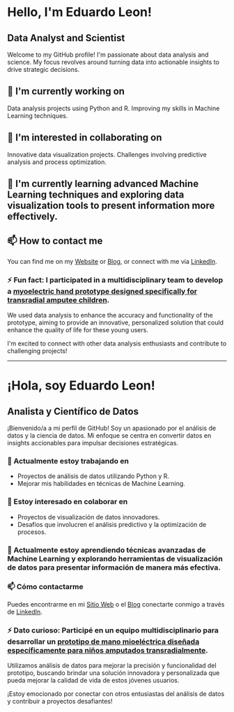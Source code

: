 # Hello, I'm Eduardo Leon!
## Data Analyst and Scientist
Welcome to my GitHub profile! I'm passionate about data analysis and science. My focus revolves around turning data into actionable insights to drive strategic decisions.

## 🔭 I'm currently working on
Data analysis projects using Python and R.
Improving my skills in Machine Learning techniques.

## 👯 I'm interested in collaborating on
Innovative data visualization projects.
Challenges involving predictive analysis and process optimization.

## 🌱 I'm currently learning advanced Machine Learning techniques and exploring data visualization tools to present information more effectively.

## 📫 How to contact me
You can find me on my [Website](https://www.nexatech.org) or [Blog](https://cienciatecnologiayfuturo.blogspot.com/p/acerca-de.html), or connect with me via [LinkedIn](https://www.linkedin.com/in/mbaeduleon/).

### ⚡ Fun fact: I participated in a multidisciplinary team to develop a [myoelectric hand prototype designed specifically for transradial amputee children](https://revistas.sena.edu.co/index.php/rediis/article/view/5577).

We used data analysis to enhance the accuracy and functionality of the prototype, aiming to provide an innovative, personalized solution that could enhance the quality of life for these young users.

I'm excited to connect with other data analysis enthusiasts and contribute to challenging projects!


________________________________________________________________________________________________________________________________________________________

# ¡Hola, soy Eduardo Leon!

## Analista y Científico de Datos

¡Bienvenido/a a mi perfil de GitHub! Soy un apasionado por el análisis de datos y la ciencia de datos. Mi enfoque se centra en convertir datos en insights accionables para impulsar decisiones estratégicas.

### 🔭 Actualmente estoy trabajando en
- Proyectos de análisis de datos utilizando Python y R.
- Mejorar mis habilidades en técnicas de Machine Learning.

### 👯 Estoy interesado en colaborar en
- Proyectos de visualización de datos innovadores.
- Desafíos que involucren el análisis predictivo y la optimización de procesos.

### 🌱 Actualmente estoy aprendiendo técnicas avanzadas de Machine Learning y explorando herramientas de visualización de datos para presentar información de manera más efectiva.


### 📫 Cómo contactarme
Puedes encontrarme en mi [Sitio Web](https://www.nexatech.org) o el [Blog](https://cienciatecnologiayfuturo.blogspot.com/p/acerca-de.html)
conectarte conmigo a través de [LinkedIn](https://www.linkedin.com/in/mbaeduleon/).

### ⚡ Dato curioso: Participé en un equipo multidisciplinario para desarrollar un [prototipo de mano mioeléctrica diseñada específicamente para niños amputados transradialmente](https://revistas.sena.edu.co/index.php/rediis/article/view/5577).

Utilizamos análisis de datos para mejorar la precisión y funcionalidad del prototipo, buscando brindar una solución innovadora y personalizada que pueda mejorar la calidad de vida de estos jóvenes usuarios.


¡Estoy emocionado por conectar con otros entusiastas del análisis de datos y contribuir a proyectos desafiantes!

